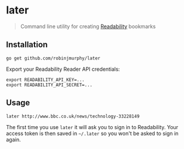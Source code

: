 # later

> Command line utility for creating [Readability](https://readability.com/) bookmarks

## Installation

```
go get github.com/robinjmurphy/later
```

Export your Readability Reader API credentials:

```
export READABILITY_API_KEY=...
export READABILITY_API_SECRET=...
```

## Usage

```
later http://www.bbc.co.uk/news/technology-33228149
```

The first time you use `later` it will ask you to sign in to Readability. Your access token is then saved in `~/.later` so you won't be asked to sign in again.
